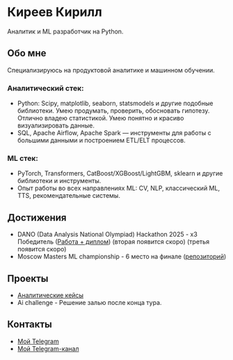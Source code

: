 # Киреев Кирилл

Аналитик и ML разработчик на Python.

## Обо мне

Специализируюсь на продуктовой аналитике и машинном обучении.

### Аналитический стек:
- Python: Scipy, matplotlib, seaborn, statsmodels и другие подобные библиотеки. Умею продумать, проверить, обосновать гипотезу. Отлично владею статистикой. Умею понятно и красиво визуализировать данные.
- SQL, Apache Airflow, Apache Spark — инструменты для работы с большими данными и построением ETL/ELT процессов.

### ML стек:
- PyTorch, Transformers, CatBoost/XGBoost/LightGBM, sklearn и другие библиотеки и инструменты.
- Опыт работы во всех направлениях ML: CV, NLP, классический ML, TTS, рекомендательные системы.

## Достижения

- DANO (Data Analysis National Olympiad) Hackathon 2025 - x3 Победитель ([Работа + диплом](https://github.com/Lambdaderta/dano)) (вторая появится скоро) (третья появится скоро)
- Moscow Masters ML championship - 6 место на финале ([репозиторий](https://github.com/Lambdaderta/ml_cup))

## Проекты

- [Аналитические кейсы](https://github.com/Lambdaderta/dano)
- Ai challenge - Решение залью после конца тура.

## Контакты

- [Мой Telegram](https://t.me/lyambdadelta)
- [Мой Telegram-канал](https://t.me/lambda_it)
